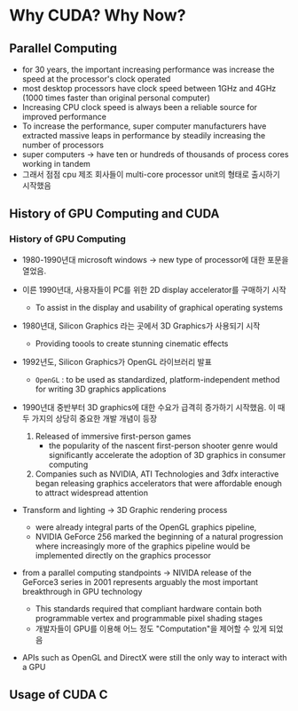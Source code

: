 # Why CUDA? Why Now?

## Parallel Computing
- for 30 years, the important increasing performance was increase the speed at the processor's clock operated
- most desktop processors have clock speed between 1GHz and 4GHz (1000 times faster than original personal computer)
- Increasing CPU clock speed is always been a reliable source for improved performance
- To increase the performance, super computer manufacturers have extracted massive leaps in performance by steadily increasing the number of processors
- super computers -> have ten or hundreds of thousands of process cores working in tandem
- 그래서 점점 cpu 제조 회사들이 multi-core processor unit의 형태로 출시하기 시작했음

## History of GPU Computing and CUDA
### History of GPU Computing
- 1980-1990년대 microsoft windows -> new type of processor에 대한 포문을 열었음.
- 이른 1990년대, 사용자들이 PC를 위한 2D display accelerator를 구매하기 시작
    - To assist in the display and usability of graphical operating systems
- 1980년대, Silicon Graphics 라는 곳에서 3D Graphics가 사용되기 시작
    - Providing toools to create stunning cinematic effects
- 1992년도, Silicon Graphics가 OpenGL 라이브러리 발표
    - `OpenGL` : to be used as standardized, platform-independent method for writing 3D graphics applications
- 1990년대 중반부터 3D graphics에 대한 수요가 급격히 증가하기 시작했음. 이 때 두 가지의 상당히 중요한 개발 개념이 등장
    1. Released of immersive first-person games
        - the popularity of the nascent first-person shooter genre would significantly accelerate the adoption of 3D graphics in consumer computing
    2. Companies such as NVIDIA, ATI Technologies and 3dfx interactive began releasing graphics accelerators that were affordable enough to attract widespread attention
- Transform and lighting -> 3D Graphic rendering process
    - were already integral parts of the OpenGL graphics pipeline,
    - NVIDIA GeForce 256 marked the beginning of a natural progression where increasingly more of the graphics pipeline would be implemented directly on the graphics processor
- from a parallel computing standpoints -> NIVIDA release of the GeForce3 series in 2001 represents arguably the most important breakthrough in GPU technology
    - This standards required that compliant hardware contain both programmable vertex and programmable pixel shading stages
    - 개발자들이 GPU를 이용해 어느 정도 "Computation"을 제어할 수 있게 되었음

- APIs such as OpenGL and DirectX were still the only way to interact with a GPU

## Usage of CUDA C